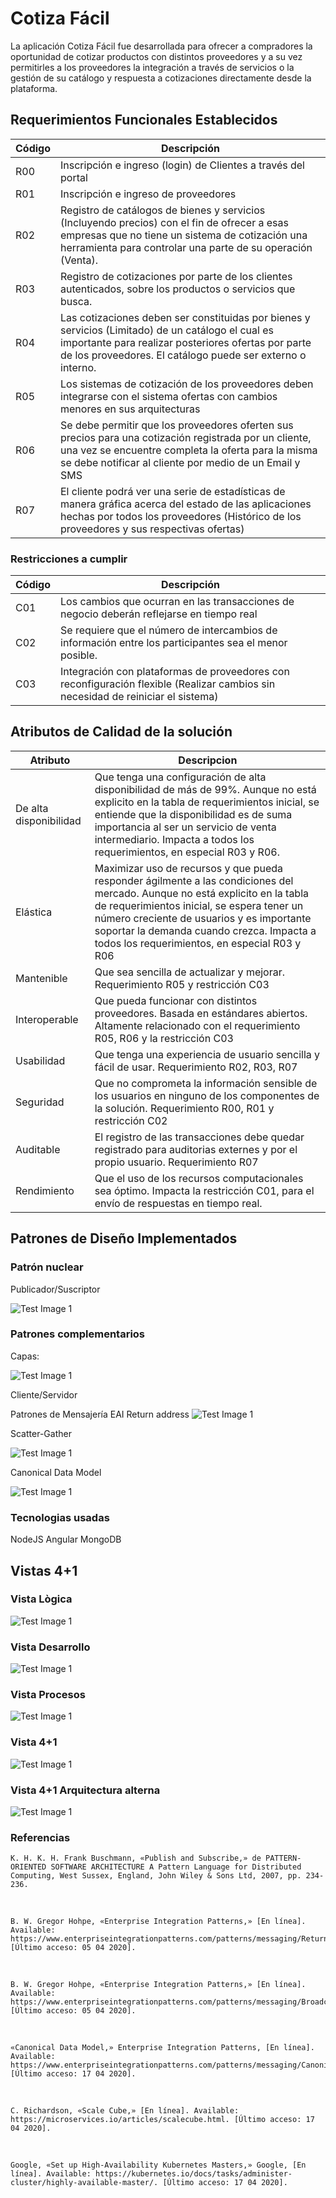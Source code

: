 # Cotiza Fácil

La aplicación Cotiza Fácil fue desarrollada para ofrecer a compradores la oportunidad de cotizar productos con distintos proveedores y a su vez permitirles a los proveedores la integración a través de servicios o la gestión de su catálogo y respuesta a cotizaciones directamente desde la plataforma.  

## Requerimientos Funcionales Establecidos
|Código | Descripción |
| --- | --- |
|R00 |Inscripción e ingreso (login) de Clientes a través del portal |
|R01 |Inscripción e ingreso de proveedores |
|R02 | Registro de catálogos de bienes y servicios (Incluyendo precios) con el fin de ofrecer a esas empresas que no tiene un sistema de cotización una herramienta para controlar una parte de su operación (Venta).|
|R03 |Registro de cotizaciones por parte de los clientes autenticados, sobre los productos o servicios que busca.|
|R04 |Las cotizaciones deben ser constituidas por bienes y servicios (Limitado) de un catálogo el cual es importante para realizar posteriores ofertas por parte de los proveedores. El catálogo puede ser externo o interno.|
|R05 |Los sistemas de cotización de los proveedores deben integrarse con el sistema ofertas con cambios menores en sus arquitecturas |
|R06 | Se debe permitir que los proveedores oferten sus precios para una cotización registrada por un cliente, una vez se encuentre completa la oferta para la misma se debe notificar al cliente por medio de un Email y SMS |
|R07 |El cliente podrá ver una serie de estadísticas de manera gráfica acerca del estado de las aplicaciones hechas por todos los proveedores (Histórico de los proveedores y sus respectivas ofertas) |

### Restricciones a cumplir

|Código |Descripción |
| --- | --- |
|C01 | Los cambios que ocurran en las transacciones de negocio deberán reflejarse en tiempo real |
|C02 | Se requiere que el número de intercambios de información entre los participantes sea el menor posible. |
|C03 | Integración con plataformas de proveedores con reconfiguración flexible (Realizar cambios sin necesidad de reiniciar el sistema) |


## Atributos de Calidad de la solución
| Atributo | Descripcion |
| --- | --- |
|De alta disponibilidad |Que tenga una configuración de alta disponibilidad de más de 99%. Aunque no está explicito en la tabla de requerimientos inicial, se entiende que la disponibilidad es de suma importancia al ser un servicio de venta intermediario. Impacta a todos los requerimientos, en especial R03 y R06.| 
|Elástica|Maximizar uso de recursos y que pueda responder ágilmente a las condiciones del mercado. Aunque no está explicito en la tabla de requerimientos inicial, se espera tener un número creciente de usuarios y es importante soportar la demanda cuando crezca. Impacta a todos los requerimientos, en especial R03 y R06 |
|Mantenible|Que sea sencilla de actualizar y mejorar. Requerimiento R05 y restricción C03 |
|Interoperable|Que pueda funcionar con distintos proveedores. Basada en estándares abiertos. Altamente relacionado con el requerimiento R05, R06 y la restricción C03 |
|Usabilidad |Que tenga una experiencia de usuario sencilla y fácil de usar. Requerimiento R02, R03, R07 |
|Seguridad | Que no comprometa la información sensible de los usuarios en ninguno de los componentes de la solución. Requerimiento R00, R01 y restricción C02 |
|Auditable | El registro de las transacciones debe quedar registrado para auditorias externes y por el propio usuario. Requerimiento R07 |
|Rendimiento  | Que el uso de los recursos computacionales sea óptimo. Impacta la restricción C01, para el envío de respuestas en tiempo real. |



## Patrones de Diseño Implementados

### Patrón nuclear
  Publicador/Suscriptor
  
    
  ![Test Image 1](diagramas/Publish-Suscriber.png)
  
  
### Patrones complementarios
  Capas:
  
  
  ![Test Image 1](diagramas/Patron-Capas.png)
  
  
  Cliente/Servidor
  
  Patrones de Mensajería EAI 
   Return address 
    ![Test Image 1](diagramas/ReturnAddress.png)
    
   Scatter-Gather 
    
   ![Test Image 1](diagramas/Scatter-Gather.png)
     	
   Canonical Data Model
    
   ![Test Image 1](diagramas/Modelo-canonico-mensajes.png)
    


### Tecnologias usadas
NodeJS
Angular
MongoDB


## Vistas 4+1
### Vista Lògica

  ![Test Image 1](diagramas/Cotizador-Vista-logica.png)

### Vista Desarrollo


  ![Test Image 1](diagramas/Cotizador-Vista-Desarrollo.png)
 	
### Vista Procesos

  ![Test Image 1](diagramas/Cotizador-Vista-Procesos.png)


### Vista 4+1

  ![Test Image 1](diagramas/Cotizador-Arquitectura-General.png)
    
### Vista 4+1 Arquitectura alterna    

  ![Test Image 1](diagramas/Cotizador-Arquitectura-Alterna.png)





### Referencias

    K. H. K. H. Frank Buschmann, «Publish and Subscribe,» de PATTERN-ORIENTED SOFTWARE ARCHITECTURE A Pattern Language for Distributed Computing, West Sussex, England, John Wiley & Sons Ltd, 2007, pp. 234-236.​

​

    B. W. Gregor Hohpe, «Enterprise Integration Patterns,» [En línea]. Available: https://www.enterpriseintegrationpatterns.com/patterns/messaging/ReturnAddress.html. [Último acceso: 05 04 2020].​

​

    B. W. Gregor Hohpe, «Enterprise Integration Patterns,» [En línea]. Available: https://www.enterpriseintegrationpatterns.com/patterns/messaging/BroadcastAggregate.html. [Último acceso: 05 04 2020].​

​

    «Canonical Data Model,» Enterprise Integration Patterns, [En línea]. Available: https://www.enterpriseintegrationpatterns.com/patterns/messaging/CanonicalDataModel.html. [Último acceso: 17 04 2020].​

​

    C. Richardson, «Scale Cube,» [En línea]. Available: https://microservices.io/articles/scalecube.html. [Último acceso: 17 04 2020].​

​

    Google, «Set up High-Availability Kubernetes Masters,» Google, [En línea]. Available: https://kubernetes.io/docs/tasks/administer-cluster/highly-available-master/. [Último acceso: 17 04 2020].






